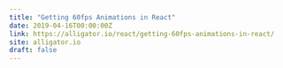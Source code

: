 ```yaml
---
title: "Getting 60fps Animations in React"
date: 2019-04-16T00:00:00Z
link: https://alligator.io/react/getting-60fps-animations-in-react/
site: alligator.io
draft: false
---
```

